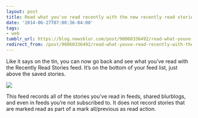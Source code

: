 ```yaml
---
layout: post
title: Read what you've read recently with the new recently read stories feed
date: '2014-06-27T07:00:36-04:00'
tags:
- web
tumblr_url: https://blog.newsblur.com/post/90060336492/read-what-youve-read-recently-with-the-new
redirect_from: /post/90060336492/read-what-youve-read-recently-with-the-new/
---
```

Like it says on the tin, you can now go back and see what you’ve read with the Recently Read Stories feed. It’s on the bottom of your feed list, just above the saved stories.

![](http://static.newsblur.com.s3.amazonaws.com/blog/read%20stories.png)

This feed records all of the stories you’ve read in feeds, shared blurblogs, and even in feeds you’re not subscribed to. It does not record stories that are marked read as part of a mark all/previous as read action.

